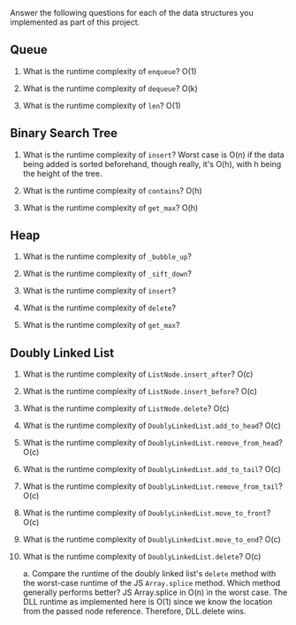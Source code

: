 Answer the following questions for each of the data structures you implemented as part of this project.

## Queue

1. What is the runtime complexity of `enqueue`? O(1)

2. What is the runtime complexity of `dequeue`? O(k)

3. What is the runtime complexity of `len`? O(1)

## Binary Search Tree

1. What is the runtime complexity of `insert`? Worst case is O(n) if the data being added is sorted beforehand, though really, it's O(h), with h being the height of the tree.

2. What is the runtime complexity of `contains`? O(h)

3. What is the runtime complexity of `get_max`? O(h)

## Heap

1. What is the runtime complexity of `_bubble_up`?

2. What is the runtime complexity of `_sift_down`?

3. What is the runtime complexity of `insert`?

4. What is the runtime complexity of `delete`?

5. What is the runtime complexity of `get_max`?

## Doubly Linked List

1. What is the runtime complexity of `ListNode.insert_after`? O(c)

2. What is the runtime complexity of `ListNode.insert_before`? O(c)

3. What is the runtime complexity of `ListNode.delete`? O(c)

4. What is the runtime complexity of `DoublyLinkedList.add_to_head`? O(c)

5. What is the runtime complexity of `DoublyLinkedList.remove_from_head`? O(c)

6. What is the runtime complexity of `DoublyLinkedList.add_to_tail`? O(c)

7. What is the runtime complexity of `DoublyLinkedList.remove_from_tail`? O(c)

8. What is the runtime complexity of `DoublyLinkedList.move_to_front`? O(c)

9. What is the runtime complexity of `DoublyLinkedList.move_to_end`? O(c)

10. What is the runtime complexity of `DoublyLinkedList.delete`? O(c)

    a. Compare the runtime of the doubly linked list's `delete` method with the worst-case runtime of the JS `Array.splice` method. Which method generally performs better?
    JS Array.splice in O(n) in the worst case. The DLL runtime as implemented here is O(1) since we know the location from the passed node reference. Therefore, DLL.delete wins.

